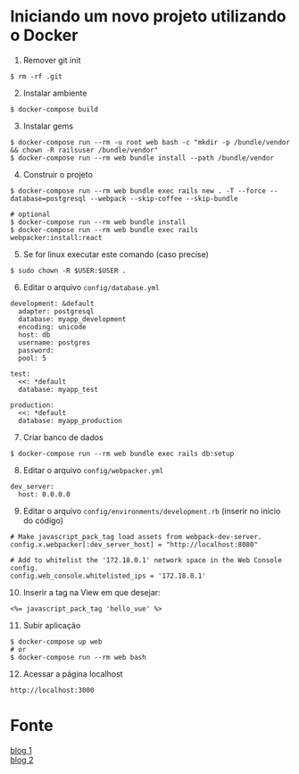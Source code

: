 # Iniciando um novo projeto utilizando o Docker

1. Remover git init

```
$ rm -rf .git
```

2. Instalar ambiente

```
$ docker-compose build
```

3. Instalar gems

```
$ docker-compose run --rm -u root web bash -c "mkdir -p /bundle/vendor && chown -R railsuser /bundle/vendor"
$ docker-compose run --rm web bundle install --path /bundle/vendor

```

4. Construir o projeto

```
$ docker-compose run --rm web bundle exec rails new . -T --force --database=postgresql --webpack --skip-coffee --skip-bundle

# optional
$ docker-compose run --rm web bundle install
$ docker-compose run --rm web bundle exec rails webpacker:install:react
```

5. Se for linux executar este comando (caso precise)

```
$ sudo chown -R $USER:$USER .
```

6. Editar o arquivo `config/database.yml`

```
development: &default
  adapter: postgresql
  database: myapp_development
  encoding: unicode
  host: db
  username: postgres
  password:
  pool: 5

test:
  <<: *default
  database: myapp_test

production:
  <<: *default
  database: myapp_production
```

7. Criar banco de dados

```
$ docker-compose run --rm web bundle exec rails db:setup
```

8. Editar o arquivo `config/webpacker.yml`

```
dev_server:
  host: 0.0.0.0
```

9. Editar o arquivo `config/environments/development.rb` (inserir no inicio do código)

```
# Make javascript_pack_tag load assets from webpack-dev-server.
config.x.webpacker[:dev_server_host] = "http://localhost:8080"

# Add to whitelist the '172.18.0.1' network space in the Web Console config.
config.web_console.whitelisted_ips = '172.18.0.1'
```

10. Inserir a tag na View em que desejar:

```
<%= javascript_pack_tag 'hello_vue' %>
```

11. Subir aplicação

```
$ docker-compose up web
# or
$ docker-compose run --rm web bash
```

12. Acessar a página localhost

`
http://localhost:3000
`


# Fonte

[blog 1](https://blog.codeminer42.com/zero-to-up-and-running-a-rails-project-only-using-docker-20467e15f1be)
<br />
[blog 2](https://hovancik.net/blog/2017/07/02/creating-new-rails-and-vue-js-app-with-docker/)
